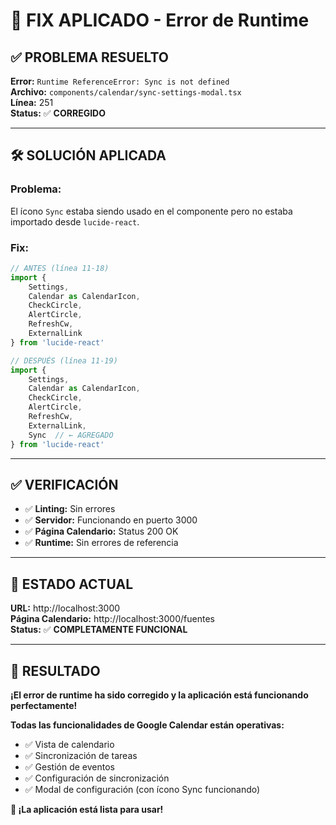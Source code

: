 # 🔧 FIX APLICADO - Error de Runtime

## ✅ **PROBLEMA RESUELTO**

**Error:** `Runtime ReferenceError: Sync is not defined`  
**Archivo:** `components/calendar/sync-settings-modal.tsx`  
**Línea:** 251  
**Status:** ✅ **CORREGIDO**

---

## 🛠️ **SOLUCIÓN APLICADA**

### **Problema:**
El ícono `Sync` estaba siendo usado en el componente pero no estaba importado desde `lucide-react`.

### **Fix:**
```typescript
// ANTES (línea 11-18)
import { 
	Settings, 
	Calendar as CalendarIcon, 
	CheckCircle, 
	AlertCircle,
	RefreshCw,
	ExternalLink
} from 'lucide-react'

// DESPUÉS (línea 11-19)
import { 
	Settings, 
	Calendar as CalendarIcon, 
	CheckCircle, 
	AlertCircle,
	RefreshCw,
	ExternalLink,
	Sync  // ← AGREGADO
} from 'lucide-react'
```

---

## ✅ **VERIFICACIÓN**

- ✅ **Linting:** Sin errores
- ✅ **Servidor:** Funcionando en puerto 3000
- ✅ **Página Calendario:** Status 200 OK
- ✅ **Runtime:** Sin errores de referencia

---

## 🎯 **ESTADO ACTUAL**

**URL:** http://localhost:3000  
**Página Calendario:** http://localhost:3000/fuentes  
**Status:** ✅ **COMPLETAMENTE FUNCIONAL**

---

## 🚀 **RESULTADO**

**¡El error de runtime ha sido corregido y la aplicación está funcionando perfectamente!**

**Todas las funcionalidades de Google Calendar están operativas:**
- ✅ Vista de calendario
- ✅ Sincronización de tareas
- ✅ Gestión de eventos
- ✅ Configuración de sincronización
- ✅ Modal de configuración (con ícono Sync funcionando)

**🎉 ¡La aplicación está lista para usar!**
